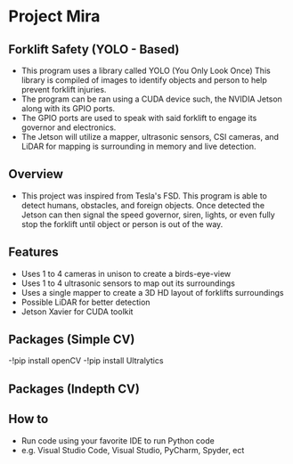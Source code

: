 # Project Mira

## Forklift Safety (YOLO - Based)
- This program uses a library called YOLO (You Only Look Once) This library is compiled of images to identify objects and person to help prevent forklift injuries. 
- The program can be ran using a CUDA device such, the NVIDIA Jetson along with its GPIO ports. 
- The GPIO ports are used to speak with said forklift to engage its governor  and electronics. 
- The Jetson will utilize a mapper, ultrasonic sensors, CSI cameras, and LiDAR for mapping is surrounding in memory and live detection.
## Overview
- This project was inspired from Tesla's FSD. This program is able to detect humans, obstacles, and foreign objects. Once detected the Jetson can then signal the speed governor, siren, lights, or even fully stop the forklift until object or person is out of the way. 

## Features
- Uses 1 to 4 cameras in unison to create a birds-eye-view
- Uses 1 to 4 ultrasonic sensors to map out its surroundings
- Uses a single mapper to create a 3D HD layout of forklifts surroundings
- Possible LiDAR for better detection
- Jetson Xavier for CUDA toolkit

## Packages (Simple CV)
-!pip install openCV
-!pip install Ultralytics

## Packages (Indepth CV)

## How to
- Run code using your favorite IDE to run Python code
- e.g. Visual Studio Code, Visual Studio, PyCharm, Spyder, ect
